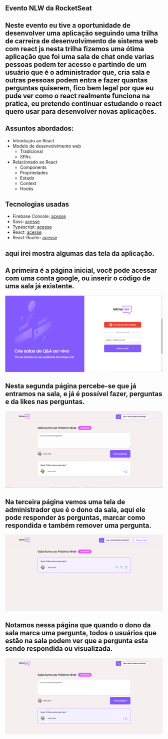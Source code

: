 ## Evento NLW da RocketSeat

## Neste evento eu tive a oportunidade de desenvolver uma aplicação seguindo uma trilha de carreira de desenvolvimento de sistema web com react js nesta trilha fizemos uma ótima aplicação que foi uma sala de chat onde varias pessoas podem ter acesso e partindo de um usuário que é o administrador que, cria sala e outras pessoas podem entra e fazer quantas perguntas quiserem, fico bem legal por que eu pude ver como o react realmente funciona na pratica, eu pretendo continuar estudando o react quero usar para desenvolver novas aplicações. 

## Assuntos abordados: 
* Introdução ao React 
* Modelo de desenvolvimento web 
  * Tradicional
  * SPAs
* Relacionado ao React
  * Components
  * Propriedades
  *	Estado
  * Context
  * Hooks


## Tecnologias usadas
  * Firebase Console: <a href="https://firebase.google.com" target="_blank">acesse</a>
  * Sass: <a href="https://sass-lang.com/" target="_blank">acesse</a>
  * Typescript: <a href="https://www.typescriptlang.org/" target="_blank">acesse</a>
  * React: <a href="https://pt-br.reactjs.org/" target="_blank">acesse</a>
  * React-Router: <a href="https://pt-br.reactjs.org/community/routing.html" target="_blank">acesse</a>

## aqui irei mostra algumas das tela da aplicação.


## A primeira é a página inicial, você pode acessar com uma conta google, ou inserir o código de uma sala já existente.
<img src="src/assets/prints/nlw-1.png" alt="página principal do site">



## Nesta segunda página percebe-se que já entramos na sala, e já é possível fazer, perguntas e da likes nas perguntas.
<img src="src/assets/prints/nlw-2.png" alt="página da sala"><br>

## Na terceira página vemos uma tela de administrador que é o dono da sala, aqui ele pode responder às perguntas, marcar como respondida e também remover uma pergunta.
<img src="src/assets/prints/nlw-3.png" alt="página de administrador"><br>

## Notamos nessa página que quando o dono da sala marca uma pergunta, todos o usuários que estão na sala podem ver que a pergunta esta sendo respondida ou visualizada.
<img src="src/assets/prints/nlw-4.png" alt="página da sala refletindo mudanças de ações do administrador">

